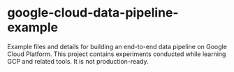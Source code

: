 # google-cloud-data-pipeline-example
Example files and details for building an end-to-end data pipeline on Google Cloud Platform. This project contains experiments conducted while learning GCP and related tools. It is not production-ready.
